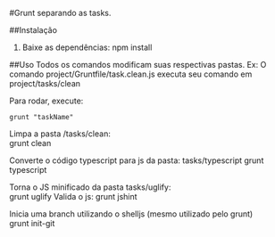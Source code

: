 #Grunt separando as tasks.

##Instalação
1. Baixe as dependências: 
    npm install



##Uso
Todos os comandos modificam suas respectivas pastas.
Ex: O comando project/Gruntfile/task.clean.js executa seu comando em project/tasks/clean


Para rodar, execute:

    grunt "taskName"


Limpa a pasta /tasks/clean:    
    grunt clean


Converte o código typescript para js da pasta: tasks/typescript
    grunt typescript

Torna o JS minificado da pasta tasks/uglify:    
    grunt uglify
Valida o js:
    grunt jshint

Inicia uma branch utilizando o shelljs (mesmo utilizado pelo grunt)    
    grunt init-git